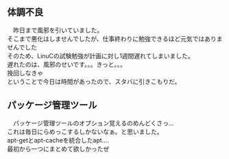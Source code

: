 ## 体調不良
&emsp;昨日まで風邪を引いていました。  
そこまで悪化はしませんでしたが、仕事終わりに勉強できるほど元気ではありませんでした  
そのため、LinuCの試験勉強が計画に対し1週間遅れてしまいました。  
遅れたのは、風邪のせいです。。。きっと。。。  
挽回しなきゃ  
ということで今日は時間があったので、スタバに引きこもりだ。  

## パッケージ管理ツール
&emsp;パッケージ管理ツールのオプション覚えるのめんどくさっ...  
これは毎日にらめっこするしかないなぁ。と思いました。  
apt-getとapt-cacheを統合したapt....  
最初から一つにまとめて欲しかったぜ  
